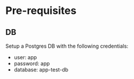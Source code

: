 # Pre-requisites

## DB

Setup a Postgres DB with the following credentials:

- user: app
- password: app
- database: app-test-db
